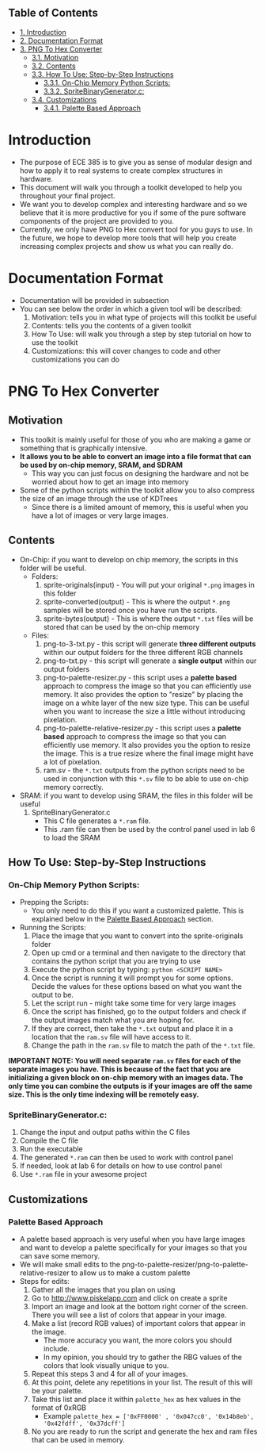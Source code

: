 <div id="table-of-contents">
<h2>Table of Contents</h2>
<div id="text-table-of-contents">
<ul>
<li><a href="#org1521d96">1. Introduction</a></li>
<li><a href="#org9b7afdc">2. Documentation Format</a></li>
<li><a href="#org9c7d93a">3. PNG To Hex Converter</a>
<ul>
<li><a href="#orgd2db0e3">3.1. Motivation</a></li>
<li><a href="#orgba5db3c">3.2. Contents</a></li>
<li><a href="#orga53220f">3.3. How To Use: Step-by-Step Instructions</a>
<ul>
<li><a href="#orgedf9eeb">3.3.1. On-Chip Memory Python Scripts:</a></li>
<li><a href="#org1d9a9af">3.3.2. SpriteBinaryGenerator.c:</a></li>
</ul>
</li>
<li><a href="#org900a7b3">3.4. Customizations</a>
<ul>
<li><a href="#org3a92937">3.4.1. Palette Based Approach</a></li>
</ul>
</li>
</ul>
</li>
</ul>
</div>
</div>


<a id="org1521d96"></a>

# Introduction

-   The purpose of ECE 385 is to give you as sense of modular design and how to apply it to real systems to create complex structures in hardware.
-   This document will walk you through a toolkit developed to help you throughout your final project.
-   We want you to develop complex and interesting hardware and so we believe that it is more productive for you if some of the pure software components of the project are provided to you.
-   Currently, we only have PNG to Hex convert tool for you guys to use. In the future, we hope to develop more tools that will help you create increasing complex projects and show us what you can really do.


<a id="org9b7afdc"></a>

# Documentation Format

-   Documentation will be provided in subsection
-   You can see below the order in which a given tool will be described:
    1.  Motivation: tells you in what type of projects will this toolkit be useful
    2.  Contents: tells you the contents of a given toolkit
    3.  How To Use: will walk you through a step by step tutorial on how to use the toolkit
    4.  Customizations: this will cover changes to code and other customizations you can do


<a id="org9c7d93a"></a>

# PNG To Hex Converter


<a id="orgd2db0e3"></a>

## Motivation

-   This toolkit is mainly useful for those of you who are making a game or something that is graphically intensive.
-   **It allows you to be able to convert an image into a file format that can be used by on-chip memory, SRAM, and SDRAM**
    -   This way you can just focus on designing the hardware and not be worried about how to get an image into memory
-   Some of the python scripts within the toolkit allow you to also compress the size of an image through the use of KDTrees
    -   Since there is a limited amount of memory, this is useful when you have a lot of images or very large images.


<a id="orgba5db3c"></a>

## Contents

-   On-Chip: if you want to develop on chip memory, the scripts in this folder will be useful.
    -   Folders:
        1.  sprite-originals(input) - You will put your original `*.png` images in this folder
        2.  sprite-converted(output) - This is where the output `*.png` samples will be stored once you have run the scripts.
        3.  sprite-bytes(output) - This is where the output `*.txt` files will be stored that can be used by the on-chip memory
    -   Files:
        1.  png-to-3-txt.py - this script will generate **three different outputs** within our output folders for the three different RGB channels
        2.  png-to-txt.py - this script will generate a **single output** within our output folders
        3.  png-to-palette-resizer.py - this script uses a **palette based** approach to compress the image so that you can efficiently use memory. It also provides the option to "resize" by placing the image on a white layer of the new size type. This can be useful when you want to increase the size a little without introducing pixelation.
        4.  png-to-palette-relative-resizer.py - this script uses a **palette based** approach to compress the image so that you can efficiently use memory. It also provides you the option to resize the image. This is a true resize where the final image might have a lot of pixelation.
        5.  ram.sv - the `*.txt` outputs from the python scripts need to be used in conjunction with this `*.sv` file to be able to use on-chip memory correctly.
-   SRAM: if you want to develop using SRAM, the files in this folder will be useful
    1.  SpriteBinaryGenerator.c
        -   This C file generates a `*.ram` file.
        -   This .ram file can then be used by the control panel used in lab 6 to load the SRAM


<a id="orga53220f"></a>

## How To Use: Step-by-Step Instructions


<a id="orgedf9eeb"></a>

### On-Chip Memory Python Scripts:

-   Prepping the Scripts: 
    -   You only need to do this if you want a customized palette. This is explained below in the [Palette Based Approach](#org3a92937) section.
-   Running the Scripts:
    1.  Place the image that you want to convert into the sprite-originals folder
    2.  Open up cmd or a terminal and then navigate to the directory that contains the python script that you are trying to use
    3.  Execute the python script by typing: `python <SCRIPT NAME>`
    4.  Once the script is running it will prompt you for some options. Decide the values for these options based on what you want the output to be.
    5.  Let the script run - might take some time for very large images
    6.  Once the script has finished, go to the output folders and check if the output images match what you are hoping for.
    7.  If they are correct, then take the `*.txt` output and place it in a location that the `ram.sv` file will have access to it.
    8.  Change the path in the `ram.sv` file to match the path of the `*.txt` file.

**IMPORTANT NOTE: You will need separate `ram.sv` files for each of the separate images you have. This is because of the fact that you are initializing a given block on on-chip memory with an images data. The only time you can combine the outputs is if your images are off the same size. This is the only time indexing will be remotely easy.**


<a id="org1d9a9af"></a>

### SpriteBinaryGenerator.c:

1.  Change the input and output paths within the C files
2.  Compile the C file
3.  Run the executable
4.  The generated `*.ram` can then be used to work with control panel
5.  If needed, look at lab 6 for details on how to use control panel
6.  Use `*.ram` file in your awesome project


<a id="org900a7b3"></a>

## Customizations


<a id="org3a92937"></a>

### Palette Based Approach

-   A palette based approach is very useful when you have large images and want to develop a palette specifically for your images so that you can save some memory.
-   We will make small edits to the png-to-palette-resizer/png-to-palette-relative-resizer to allow us to make a custom palette
-   Steps for edits:
    1.  Gather all the images that you plan on using
    2.  Go to <http://www.piskelapp.com> and click on create a sprite
    3.  Import an image and look at the bottom right corner of the screen. There you will see a list of colors that appear in your image.
    4.  Make a list (record RGB values) of important colors that appear in the image.
        -   The more accuracy you want, the more colors you should include.
        -   In my opinion, you should try to gather the RBG values of the colors that look visually unique to you.
    5.  Repeat this steps 3 and 4 for all of your images.
    6.  At this point, delete any repetitions in your list. The result of this will be your palette.
    7.  Take this list and place it within `palette_hex` as hex values in the format of 0xRGB
        -   Example `palette_hex = ['0xFF0000' , '0x047cc0', '0x14b8eb', '0x42fdff', '0x37dcff']`
    8.  No you are ready to run the script and generate the hex and ram files that can be used in memory.

